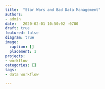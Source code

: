 ```yaml
---
title:  "Star Wars and Bad Data Management"
authors:
- admin
date:   2020-02-01 10:50:02 -0700
draft: true
featured: false
diagram: true
image:
  caption: []
  placement: 1
projects: 
- workflow
categories: []
tags: 
- data workflow 

---
```





